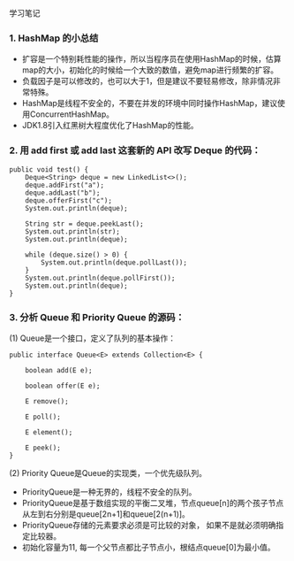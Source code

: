 学习笔记

### 1. HashMap 的小总结

- 扩容是一个特别耗性能的操作，所以当程序员在使用HashMap的时候，估算map的大小，初始化的时候给一个大致的数值，避免map进行频繁的扩容。
- 负载因子是可以修改的，也可以大于1，但是建议不要轻易修改，除非情况非常特殊。
- HashMap是线程不安全的，不要在并发的环境中同时操作HashMap，建议使用ConcurrentHashMap。
- JDK1.8引入红黑树大程度优化了HashMap的性能。


### 2. 用 add first 或 add last 这套新的 API 改写 Deque 的代码：

```
public void test() {
    Deque<String> deque = new LinkedList<>();
    deque.addFirst("a");
    deque.addLast("b");
    deque.offerFirst("c");
    System.out.println(deque);

    String str = deque.peekLast();
    System.out.println(str);
    System.out.println(deque);

    while (deque.size() > 0) {
        System.out.println(deque.pollLast());
    }
    System.out.println(deque.pollFirst());
    System.out.println(deque);
}
```

### 3. 分析 Queue 和 Priority Queue 的源码：

(1) Queue是一个接口，定义了队列的基本操作：
```
public interface Queue<E> extends Collection<E> {

    boolean add(E e);

    boolean offer(E e);

    E remove();

    E poll();

    E element();

    E peek();
}
```

(2) Priority Queue是Queue的实现类，一个优先级队列。
- PriorityQueue是一种无界的，线程不安全的队列。
- PriorityQueue是基于数组实现的平衡二叉堆，节点queue[n]的两个孩子节点从左到右分别是queue[2n+1]和queue[2(n+1)]。
- PriorityQueue存储的元素要求必须是可比较的对象， 如果不是就必须明确指定比较器。
- 初始化容量为11, 每一个父节点都比子节点小，根结点queue[0]为最小值。